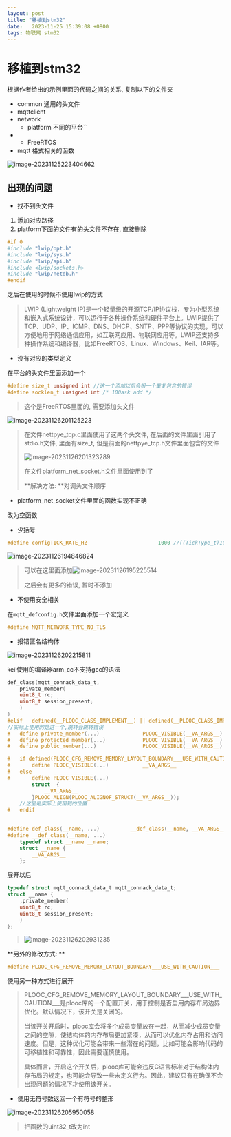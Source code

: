 ```yaml
---
layout: post
title: "移植到stm32" 
date:   2023-11-25 15:39:08 +0800
tags: 物联网 stm32
---
```




# 移植到stm32

根据作者给出的示例里面的代码之间的关系, 复制以下的文件夹

+ common 通用的头文件
+ mqttclient
+ network
    + platform 不同的平台``
+ + FreeRTOS
+ mqtt 格式相关的函数

![image-20231125223404662](https://picture-01-1316374204.cos.ap-beijing.myqcloud.com/image/202311252234713.png)

## 出现的问题

+ 找不到头文件

1. 添加对应路径
2. platform下面的文件有的头文件不存在, 直接删除

```c
#if 0
#include "lwip/opt.h"
#include "lwip/sys.h"
#include "lwip/api.h"
#include <lwip/sockets.h>
#include "lwip/netdb.h"
#endif
```

之后在使用的时候不使用lwip的方式

> LWIP (Lightweight IP)是一个轻量级的开源TCP/IP协议栈，专为小型系统和嵌入式系统设计，可以运行于各种操作系统和硬件平台上。LWIP提供了TCP、UDP、IP、ICMP、DNS、DHCP、SNTP、PPP等协议的实现，可以方便地用于网络通信应用，如互联网应用、物联网应用等。LWIP还支持多种操作系统和编译器，比如FreeRTOS、Linux、Windows、Keil、IAR等。

+ 没有对应的类型定义

在平台的头文件里面添加一个

```c
#define size_t unsigned int	//这一个添加以后会报一个重复包含的错误
#define socklen_t unsigned int /* 100ask add */
```

> 这个是FreeRTOS里面的, 需要添加头文件

![image-20231126201125223](https://picture-01-1316374204.cos.ap-beijing.myqcloud.com/image/202311262011259.png)

> 在文件nettpye_tcp.c里面使用了这两个头文件, 在后面的文件里面引用了stdio.h文件, 里面有size_t, 但是前面的nettpye_tcp.h文件里面包含的文件
>
> ![image-20231126201323289](https://picture-01-1316374204.cos.ap-beijing.myqcloud.com/image/202311262013313.png)
>
> 在文件platform_net_socket.h文件里面使用到了
>
> **解决方法: **对调头文件顺序

+ platform_net_socket文件里面的函数实现不正确

改为空函数

+ 少括号

```c
#define configTICK_RATE_HZ                       1000 //((TickType_t)1000)
```

![image-20231126194846824](https://picture-01-1316374204.cos.ap-beijing.myqcloud.com/image/202311261948911.png)

> 可以在这里面添加![image-20231126195225514](https://picture-01-1316374204.cos.ap-beijing.myqcloud.com/image/202311261952543.png)
>
> 之后会有更多的错误, 暂时不添加

+ 不使用安全相关

在`mqtt_defconfig.h`文件里面添加一个宏定义

```c
#define MQTT_NETWORK_TYPE_NO_TLS
```

+ 报错匿名结构体

![image-20231126202215811](https://picture-01-1316374204.cos.ap-beijing.myqcloud.com/image/202311262022843.png)

keil使用的编译器arm_cc不支持gcc的语法

```c
def_class(mqtt_connack_data_t,
    private_member(
    uint8_t rc;
    uint8_t session_present;
    )
)
#elif   defined(__PLOOC_CLASS_IMPLEMENT__) || defined(__PLOOC_CLASS_IMPLEMENT)
//实际上使用的是这一个,跳转会跳转错误
#   define private_member(...)              PLOOC_VISIBLE(__VA_ARGS__)
#   define protected_member(...)            PLOOC_VISIBLE(__VA_ARGS__)
#   define public_member(...)               PLOOC_VISIBLE(__VA_ARGS__)

#   if defined(PLOOC_CFG_REMOVE_MEMORY_LAYOUT_BOUNDARY___USE_WITH_CAUTION___)
#       define PLOOC_VISIBLE(...)           __VA_ARGS__
#   else
#       define PLOOC_VISIBLE(...)                                               \
        struct  {                                                           \
            __VA_ARGS__                                                         \
        }PLOOC_ALIGN(PLOOC_ALIGNOF_STRUCT(__VA_ARGS__));
    //这里是实际上使用到的位置
#   endif    
    

#define def_class(__name, ...)          __def_class(__name, __VA_ARGS__)
#define __def_class(__name, ...)                                                \
    typedef struct __name __name;                                               \
    struct __name {                                                             \
        __VA_ARGS__                                                             \
    };  
```

展开以后

```c
typedef struct mqtt_connack_data_t mqtt_connack_data_t;                               
struct __name {               
    ,private_member(
    uint8_t rc;
    uint8_t session_present;
    )                    
};  
```

> ![image-20231126202931235](https://picture-01-1316374204.cos.ap-beijing.myqcloud.com/image/202311262029288.png)

**另外的修改方式: **

```c
#define PLOOC_CFG_REMOVE_MEMORY_LAYOUT_BOUNDARY___USE_WITH_CAUTION___
```

使用另一种方式进行展开

> PLOOC_CFG_REMOVE_MEMORY_LAYOUT_BOUNDARY_\_\_USE\_WITH_CAUTION\___是plooc库的一个配置开关，用于控制是否启用内存布局边界优化。默认情况下，该开关是关闭的。
>
> 当该开关开启时，plooc库会将多个成员变量放在一起，从而减少成员变量之间的空隙，使结构体的内存布局更加紧凑，从而可以优化内存占用和访问速度。但是，这种优化可能会带来一些潜在的问题，比如可能会影响代码的可移植性和可靠性，因此需要谨慎使用。
>
> 具体而言，开启这个开关后，plooc库可能会违反C语言标准对于结构体内存布局的规定，也可能会导致一些未定义行为。因此，建议只有在确保不会出现问题的情况下才使用该开关。

+ 使用无符号数返回一个有符号的整形

![image-20231126205950058](https://picture-01-1316374204.cos.ap-beijing.myqcloud.com/image/202311262059631.png)

> 把函数的uint32_t改为int







